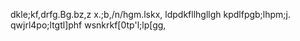 dkle;kf,drfg.Bg.bz,z x.;b,/n/hgm.lskx,
ldpdkfllhgllgh
kpdlfpgb;lhpm;j.
qwjrl4po;ltgtl]phf
wsnkrkf[0tp'l;lp[gg,
